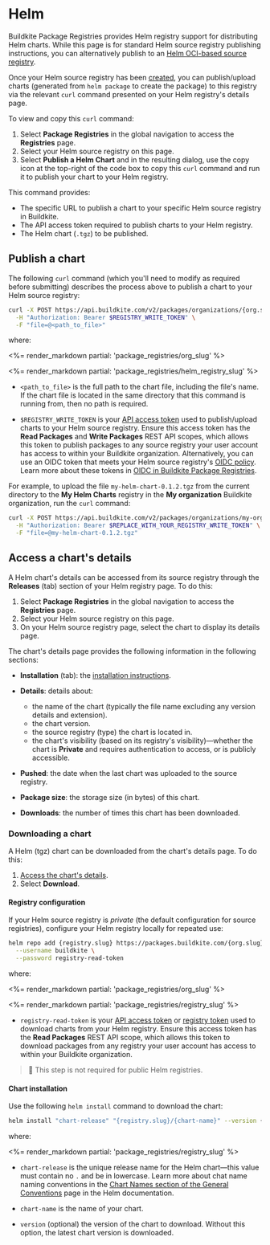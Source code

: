 # Helm

Buildkite Package Registries provides Helm registry support for distributing Helm charts. While this page is for standard Helm source registry publishing instructions, you can alternatively publish to an [Helm OCI-based source registry](/docs/package-registries/helm-oci).

Once your Helm source registry has been [created](/docs/package-registries/manage-registries#create-a-source-registry), you can publish/upload charts (generated from `helm package` to create the package) to this registry via the relevant `curl` command presented on your Helm registry's details page.

To view and copy this `curl` command:

1. Select **Package Registries** in the global navigation to access the **Registries** page.
1. Select your Helm source registry on this page.
1. Select **Publish a Helm Chart** and in the resulting dialog, use the copy icon at the top-right of the code box to copy this `curl` command and run it to publish your chart to your Helm registry.

This command provides:

- The specific URL to publish a chart to your specific Helm source registry in Buildkite.
- The API access token required to publish charts to your Helm registry.
- The Helm chart (`.tgz`) to be published.

## Publish a chart

The following `curl` command (which you'll need to modify as required before submitting) describes the process above to publish a chart to your Helm source registry:

```bash
curl -X POST https://api.buildkite.com/v2/packages/organizations/{org.slug}/registries/{registry.slug}/packages \
  -H "Authorization: Bearer $REGISTRY_WRITE_TOKEN" \
  -F "file=@<path_to_file>"
```

where:

<%= render_markdown partial: 'package_registries/org_slug' %>

<%= render_markdown partial: 'package_registries/helm_registry_slug' %>

- `<path_to_file>` is the full path to the chart file, including the file's name. If the chart file is located in the same directory that this command is running from, then no path is required.

- `$REGISTRY_WRITE_TOKEN` is your [API access token](https://buildkite.com/user/api-access-tokens) used to publish/upload charts to your Helm source registry. Ensure this access token has the **Read Packages** and **Write Packages** REST API scopes, which allows this token to publish packages to any source registry your user account has access to within your Buildkite organization. Alternatively, you can use an OIDC token that meets your Helm source registry's [OIDC policy](/docs/package-registries/security/oidc#define-an-oidc-policy-for-a-registry). Learn more about these tokens in [OIDC in Buildkite Package Registries](/docs/package-registries/security/oidc).

For example, to upload the file `my-helm-chart-0.1.2.tgz` from the current directory to the **My Helm Charts** registry in the **My organization** Buildkite organization, run the `curl` command:

```bash
curl -X POST https://api.buildkite.com/v2/packages/organizations/my-organization/registries/my-helm-charts/packages \
  -H "Authorization: Bearer $REPLACE_WITH_YOUR_REGISTRY_WRITE_TOKEN" \
  -F "file=@my-helm-chart-0.1.2.tgz"
```

## Access a chart's details

A Helm chart's details can be accessed from its source registry through the **Releases** (tab) section of your Helm registry page. To do this:

1. Select **Package Registries** in the global navigation to access the **Registries** page.
1. Select your Helm source registry on this page.
1. On your Helm source registry page, select the chart to display its details page.

The chart's details page provides the following information in the following sections:

- **Installation** (tab): the [installation instructions](#access-a-charts-details-downloading-a-chart).
- **Details**: details about:

    * the name of the chart (typically the file name excluding any version details and extension).
    * the chart version.
    * the source registry (type) the chart is located in.
    * the chart's visibility (based on its registry's visibility)—whether the chart is **Private** and requires authentication to access, or is publicly accessible.

- **Pushed**: the date when the last chart was uploaded to the source registry.
- **Package size**: the storage size (in bytes) of this chart.
- **Downloads**: the number of times this chart has been downloaded.

### Downloading a chart

A Helm (tgz) chart can be downloaded from the chart's details page. To do this:

1. [Access the chart's details](#access-a-charts-details).
1. Select **Download**.

#### Registry configuration

If your Helm source registry is _private_ (the default configuration for source registries), configure your Helm registry locally for repeated use:

```bash
helm repo add {registry.slug} https://packages.buildkite.com/{org.slug}/{registry.slug}/helm \
  --username buildkite \
  --password registry-read-token
```

where:

<%= render_markdown partial: 'package_registries/org_slug' %>

<%= render_markdown partial: 'package_registries/registry_slug' %>

- `registry-read-token` is your [API access token](https://buildkite.com/user/api-access-tokens) or [registry token](/docs/package-registries/manage-registries#configure-registry-tokens) used to download charts from your Helm registry. Ensure this access token has the **Read Packages** REST API scope, which allows this token to download packages from any registry your user account has access to within your Buildkite organization.

> 📘
> This step is not required for public Helm registries.

#### Chart installation

Use the following `helm install` command to download the chart:

```bash
helm install "chart-release" "{registry.slug}/{chart-name}" --version {version}
```

where:

<%= render_markdown partial: 'package_registries/registry_slug' %>

- `chart-release` is the unique release name for the Helm chart—this value must contain no `.` and be in lowercase. Learn more about chat name naming conventions in the [Chart Names section of the General Conventions](https://helm.sh/docs/chart_best_practices/conventions/#chart-names) page in the Helm documentation.

- `chart-name` is the name of your chart.

- `version` (optional) the version of the chart to download. Without this option, the latest chart version is downloaded.
